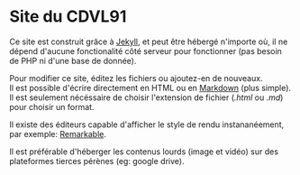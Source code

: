 # Site du CDVL91

Ce site est construit grâce à [Jekyll](https://jekyllrb.com/), et peut être hébergé n'importe où, il ne dépend d'aucune
fonctionalité côté serveur pour fonctionner (pas besoin de PHP ni d'une base de donnée).

Pour modifier ce site, éditez les fichiers ou ajoutez-en de nouveaux.  
Il est possible d'écrire directement en HTML ou en [Markdown](https://www.markdowntutorial.com/fr) (plus simple).  
Il est seulement nécéssaire de choisir l'extension de fichier (_.html_ ou _.md_) pour choisir un format.

Il existe des éditeurs capable d'afficher le style de rendu instananéement, par exemple:
[Remarkable](https://remarkableapp.github.io/).

Il est préférable d'héberger les contenus lourds (image et vidéo) sur des plateformes tierces pérènes (eg: google drive).
